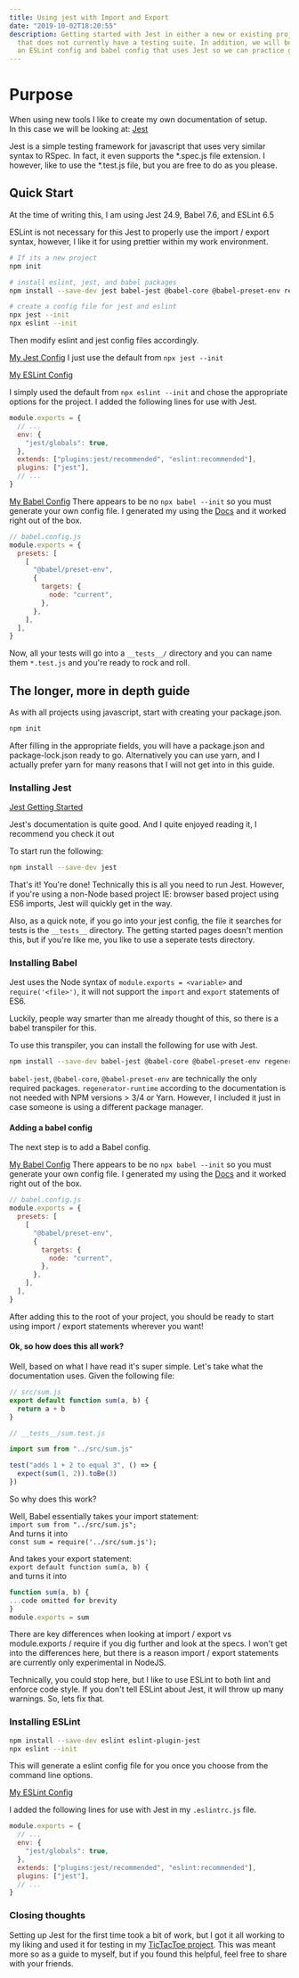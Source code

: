 ```yaml
---
title: Using jest with Import and Export
date: "2019-10-02T18:20:55"
description: Getting started with Jest in either a new or existing project
  that does not currently have a testing suite. In addition, we will be adding
  an ESLint config and babel config that uses Jest so we can practice good code style.
---
```


# Purpose

When using new tools I like to create my own documentation of setup.<br>
In this case we will be looking at: [Jest](https://jestjs.io)<br>

Jest is a simple testing framework for javascript that uses
very similar syntax to RSpec. In fact, it even supports the \*.spec.js file extension.
I however, like to use the \*.test.js file, but you are free to do as you please.

## Quick Start

At the time of writing this, I am using Jest 24.9, Babel 7.6, and ESLint 6.5

ESLint is not necessary for this Jest to properly use the import / export syntax,
however, I like it for using prettier within my work environment.

```bash
# If its a new project
npm init

# install eslint, jest, and babel packages
npm install --save-dev jest babel-jest @babel-core @babel-preset-env regenerator-runtime eslint eslint-plugin-jest

# create a config file for jest and eslint
npx jest --init
npx eslint --init
```

Then modify eslint and jest config files accordingly.

[My Jest Config](https://github.com/ParamagicDev/TicTacToeJS/blob/master/jest.config.js)
I just use the default from `npx jest --init`

[My ESLint Config](https://github.com/ParamagicDev/TicTacToeJS/blob/master/.eslintrc.js)

I simply used the default from `npx eslint --init` and chose the appropriate options for the project.
I added the following lines for use with Jest.

```javascript
module.exports = {
  // ...
  env: {
    "jest/globals": true,
  },
  extends: ["plugins:jest/recommended", "eslint:recommended"],
  plugins: ["jest"],
  // ...
}
```

[My Babel Config](https://github.com/ParamagicDev/TicTacToeJS/blob/master/babel.config.js)
There appears to be no `npx babel --init` so you must generate your own config file.
I generated my using the [Docs](https://jestjs.io/docs/en/getting-started#using-babel)
and it worked right out of the box.

```javascript
// babel.config.js
module.exports = {
  presets: [
    [
      "@babel/preset-env",
      {
        targets: {
          node: "current",
        },
      },
    ],
  ],
}
```

Now, all your tests will go into a `__tests__/` directory and you can name them
`*.test.js` and you're ready to rock and roll.

## The longer, more in depth guide

As with all projects using javascript, start with creating your package.json.<br>

```bash
npm init
```

After filling in the appropriate fields, you will have a package.json and package-lock.json
ready to go. Alternatively you can use yarn, and I actually prefer yarn for many reasons
that I will not get into in this guide.

### Installing Jest

[Jest Getting Started](https://jestjs.io/docs/en/22.x/getting-started.html)<br>

Jest's documentation is quite good. And I quite enjoyed reading it, I recommend you check it out<br>

To start run the following:

```bash
npm install --save-dev jest
```

That's it! You're done! Technically this is all you need to run Jest. However,
if you're using a non-Node based project IE: browser based project using ES6 imports,
Jest will quickly get in the way.

Also, as a quick note, if you go into your jest config, the file it searches for tests
is the `__tests__` directory. The getting started pages doesn't mention this, but
if you're like me, you like to use a seperate tests directory.

### Installing Babel

Jest uses the Node syntax of `module.exports = <variable>` and `require('<file>')`,
it will not support the `import` and `export` statements of ES6.

Luckily, people way smarter than me already thought of this,
so there is a babel transpiler for this.

To use this transpiler, you can install the following for use with Jest.

```bash
npm install --save-dev babel-jest @babel-core @babel-preset-env regenerator-runtime
```

`babel-jest`, `@babel-core`, `@babel-preset-env` are technically the only required
packages. `regenerator-runtime` according to the documentation is not needed with
NPM versions > 3/4 or Yarn. However, I included it just in case someone is using
a different package manager.

#### Adding a babel config

The next step is to add a Babel config.

[My Babel Config](https://github.com/ParamagicDev/TicTacToeJS/blob/master/babel.config.js)
There appears to be no `npx babel --init` so you must generate your own config file.
I generated my using the [Docs](https://jestjs.io/docs/en/getting-started#using-babel)
and it worked right out of the box.

```javascript
// babel.config.js
module.exports = {
  presets: [
    [
      "@babel/preset-env",
      {
        targets: {
          node: "current",
        },
      },
    ],
  ],
}
```

After adding this to the root of your project, you should be ready to start using
import / export statements wherever you want!

#### Ok, so how does this all work?

Well, based on what I have read it's super simple.
Let's take what the documentation uses.
Given the following file:

```javascript
// src/sum.js
export default function sum(a, b) {
  return a + b
}
```

```javascript
// __tests__/sum.test.js

import sum from "../src/sum.js"

test("adds 1 + 2 to equal 3", () => {
  expect(sum(1, 2)).toBe(3)
})
```

So why does this work?

Well, Babel essentially takes your import statement: <br>
`import sum from "../src/sum.js";` <br>
And turns it into<br>
`const sum = require('../src/sum.js');`

And takes your export statement: <br>
`export default function sum(a, b) {`<br>
and turns it into<br>

```javascript
function sum(a, b) {
...code omitted for brevity
}
module.exports = sum
```

There are key differences when looking at import / export vs module.exports / require
if you dig further and look at the specs. I won't get into the differences here, but
there is a reason import / export statements are currently only experimental in NodeJS.

Technically, you could stop here, but I like to use ESLint to both lint and enforce code style.
If you don't tell ESLint about Jest, it will throw up many warnings. So, lets fix that.

### Installing ESLint

```bash
npm install --save-dev eslint eslint-plugin-jest
npx eslint --init
```

This will generate a eslint config file for you once you choose from the command line
options.

[My ESLint Config](https://github.com/ParamagicDev/TicTacToeJS/blob/master/.eslintrc.js)

I added the following lines for use with Jest in my `.eslintrc.js` file.

```javascript
module.exports = {
  // ...
  env: {
    "jest/globals": true,
  },
  extends: ["plugins:jest/recommended", "eslint:recommended"],
  plugins: ["jest"],
  // ...
}
```

### Closing thoughts

Setting up Jest for the first time took a bit of work, but I got it all working to
my liking and used it for testing in my [TicTacToe project](https://github.com/ParamagicDev/TicTacToeJS).
This was meant more so as a guide to myself, but if you found this helpful, feel free
to share with your friends.
